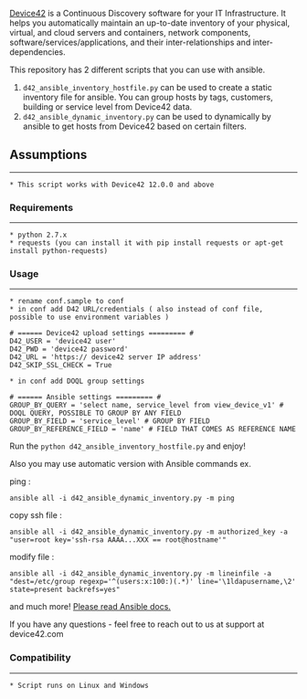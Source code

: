 [Device42](http://www.device42.com/) is a Continuous Discovery software for your IT Infrastructure. It helps you automatically maintain an up-to-date inventory of your physical, virtual, and cloud servers and containers, network components, software/services/applications, and their inter-relationships and inter-dependencies.

This repository has 2 different scripts that you can use with ansible.
1. `d42_ansible_inventory_hostfile.py` can be used to create a static inventory file for ansible. You can group hosts by tags, customers, building or service level from Device42 data.
2. `d42_ansible_dynamic_inventory.py` can be used to dynamically by ansible to get hosts from Device42 based on certain filters.

## Assumptions
-----------------------------
    * This script works with Device42 12.0.0 and above

### Requirements
-----------------------------
    * python 2.7.x
    * requests (you can install it with pip install requests or apt-get install python-requests)

### Usage
-----------------------------

    * rename conf.sample to conf
    * in conf add D42 URL/credentials ( also instead of conf file, possible to use environment variables )
```
# ====== Device42 upload settings ========= #
D42_USER = 'device42 user'
D42_PWD = 'device42 password'
D42_URL = 'https:// device42 server IP address'
D42_SKIP_SSL_CHECK = True
```

    * in conf add DOQL group settings
```
# ====== Ansible settings ========= #
GROUP_BY_QUERY = 'select name, service_level from view_device_v1' # DOQL QUERY, POSSIBLE TO GROUP BY ANY FIELD
GROUP_BY_FIELD = 'service_level' # GROUP BY FIELD
GROUP_BY_REFERENCE_FIELD = 'name' # FIELD THAT COMES AS REFERENCE NAME
```

Run the `python d42_ansible_inventory_hostfile.py`  and enjoy!

Also you may use automatic version with Ansible commands ex.

ping :

`ansible all -i d42_ansible_dynamic_inventory.py -m ping`

copy ssh file :

`ansible all -i d42_ansible_dynamic_inventory.py -m authorized_key -a "user=root key='ssh-rsa AAAA...XXX == root@hostname'"`

modify file :

`ansible all -i d42_ansible_dynamic_inventory.py -m lineinfile -a "dest=/etc/group regexp='^(users:x:100:)(.*)' line='\1ldapusername,\2' state=present backrefs=yes"`



and much more! [Please read Ansible docs.](https://ansible-tips-and-tricks.readthedocs.io/en/latest/ansible/commands/)

If you have any questions - feel free to reach out to us at support at device42.com



### Compatibility
-----------------------------
    * Script runs on Linux and Windows
